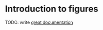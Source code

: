 # Introduction to figures

TODO: write [great documentation](http://jacobian.org/writing/what-to-write/)
